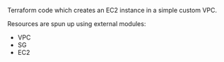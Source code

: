 Terraform code which creates an EC2 instance in a simple custom VPC.

Resources are spun up using external modules:
- VPC 
- SG
- EC2

